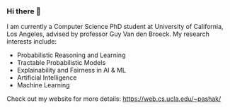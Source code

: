 ### Hi there 👋

I am currently a Computer Science PhD student at University of California, Los Angeles, advised by professor Guy Van den Broeck. My research interests include:

- Probabilistic Reasoning and Learning
- Tractable Probabilistic Models
- Explainability and Fairness in AI & ML
- Artificial Intelligence
- Machine Learning

Check out my website for more details: https://web.cs.ucla.edu/~pashak/

<!--
**khosravipasha/khosravipasha** is a ✨ _special_ ✨ repository because its `README.md` (this file) appears on your GitHub profile.

Here are some ideas to get you started:

- 🔭 I’m currently working on ...
- 🌱 I’m currently learning ...
- 👯 I’m looking to collaborate on ...
- 🤔 I’m looking for help with ...
- 💬 Ask me about ...
- 📫 How to reach me: ...
- ⚡ Fun fact: ...
-->
